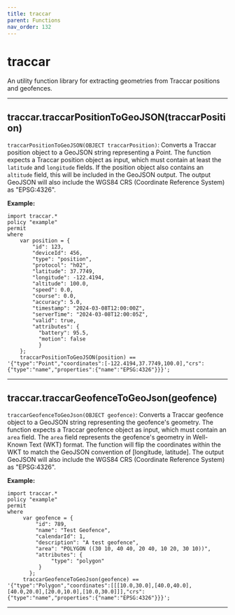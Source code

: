 ```yaml
---
title: traccar
parent: Functions
nav_order: 132
---
```

# traccar

An utility function library for extracting geometries from Traccar positions and geofences.



---

## traccar.traccarPositionToGeoJSON(traccarPosition)

```traccarPositionToGeoJSON(OBJECT traccarPosition)```: Converts a Traccar position object to a GeoJSON string
representing a Point.
The function expects a Traccar position object as input, which must contain at least the `latitude` and
`longitude` fields.
If the position object also contains an `altitude` field, this will be included in the GeoJSON output.
The output GeoJSON will also include the WGS84 CRS (Coordinate Reference System) as "EPSG:4326".

**Example:**

```
import traccar.*
policy "example"
permit
where
    var position = {
        "id": 123,
        "deviceId": 456,
        "type": "position",
        "protocol": "h02",
        "latitude": 37.7749,
        "longitude": -122.4194,
        "altitude": 100.0,
        "speed": 0.0,
        "course": 0.0,
        "accuracy": 5.0,
        "timestamp": "2024-03-08T12:00:00Z",
        "serverTime": "2024-03-08T12:00:05Z",
        "valid": true,
        "attributes": {
          "battery": 95.5,
          "motion": false
          }
    };
    traccarPositionToGeoJSON(position) == '{"type":"Point","coordinates":[-122.4194,37.7749,100.0],"crs":{"type":"name","properties":{"name":"EPSG:4326"}}}';
```


---

## traccar.traccarGeofenceToGeoJson(geofence)

```traccarGeofenceToGeoJson(OBJECT geofence)```: Converts a Traccar geofence object to a GeoJSON string
representing the geofence's geometry.
The function expects a Traccar geofence object as input, which must contain an `area` field. The `area` field
represents the geofence's geometry in Well-Known Text (WKT) format.
The function will flip the coordinates within the WKT to match the GeoJSON convention of [longitude, latitude].
The output GeoJSON will also include the WGS84 CRS (Coordinate Reference System) as "EPSG:4326".

**Example:**

```
import traccar.*
policy "example"
permit
where
     var geofence = {
         "id": 789,
         "name": "Test Geofence",
         "calendarId": 1,
         "description": "A test geofence",
         "area": "POLYGON ((30 10, 40 40, 20 40, 10 20, 30 10))",
         "attributes": {
              "type": "polygon"
          }
       };
     traccarGeofenceToGeoJson(geofence) == '{"type":"Polygon","coordinates":[[[10.0,30.0],[40.0,40.0],[40.0,20.0],[20.0,10.0],[10.0,30.0]]],"crs":{"type":"name","properties":{"name":"EPSG:4326"}}}';
```


---

